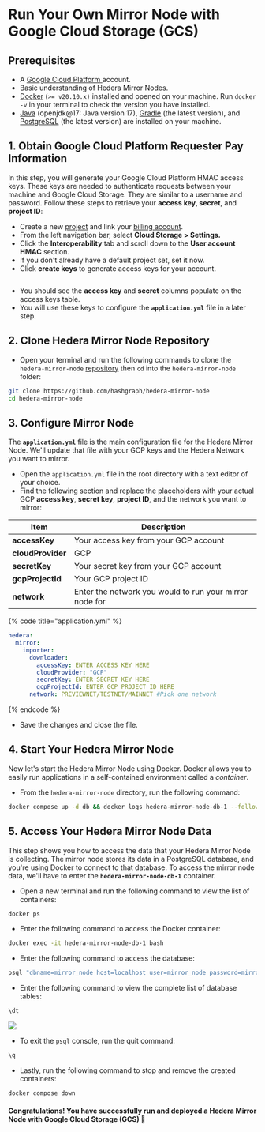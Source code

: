 # Run Your Own Mirror Node with Google Cloud Storage (GCS)

## Prerequisites

- A [Google Cloud Platform ](https://cloud.google.com/)account.
- Basic understanding of Hedera Mirror Nodes.
- [Docker](https://www.docker.com/) (`>= v20.10.x)` installed and opened on your machine. Run `docker -v` in your terminal to check the version you have installed.
- [Java](https://www.java.com/en/) (openjdk@17: Java version 17), [Gradle](https://gradle.org/install/) (the latest version), and [PostgreSQL](https://www.postgresql.org/) (the latest version) are installed on your machine.

## 1. Obtain Google Cloud Platform Requester Pay Information

In this step, you will generate your Google Cloud Platform HMAC access keys. These keys are needed to authenticate requests between your machine and Google Cloud Storage. They are similar to a username and password. Follow these steps to retrieve your **access key, secret**, and **project ID**:

- Create a new [project](https://cloud.google.com/resource-manager/docs/creating-managing-projects) and link your [billing account](https://cloud.google.com/billing/docs/how-to/manage-billing-account).
- From the left navigation bar, select **Cloud Storage > Settings.**
- Click the **Interoperability** tab and scroll down to the **User account HMAC** section.
- If you don't already have a default project set, set it now.
- Click **create keys** to generate access keys for your account.

<figure><img src="https://github.com/hashgraph/hedera-docs/blob/l10n_translation-staging/zh-CN/zh/.gitbook/assets/gcs%20mirror2.png" alt=""><figcaption></figcaption></figure>

- You should see the **access key** and **secret** columns populate on the access keys table.
- You will use these keys to configure the **`application.yml`** file in a later step.

## 2. Clone Hedera Mirror Node Repository

- Open your terminal and run the following commands to clone the `hedera-mirror-node` [repository](https://github.com/hashgraph/hedera-mirror-node) then `cd` into the `hedera-mirror-node` folder:

```bash
git clone https://github.com/hashgraph/hedera-mirror-node
cd hedera-mirror-node
```

## 3. Configure Mirror Node

The **`application.yml`** file is the main configuration file for the Hedera Mirror Node. We'll update that file with your GCP keys and the Hedera Network you want to mirror.

- Open the `application.yml` file in the root directory with a text editor of your choice.
- Find the following section and replace the placeholders with your actual GCP **access key**, **secret key**, **project ID**, and the network you want to mirror:

| Item              | Description                                             |
| ----------------- | ------------------------------------------------------- |
| **accessKey**     | Your access key from your GCP account                   |
| **cloudProvider** | GCP                                                     |
| **secretKey**     | Your secret key from your GCP account                   |
| **gcpProjectId**  | Your GCP project ID                                     |
| **network**       | Enter the network you would to run your mirror node for |

{% code title="application.yml" %}

```yaml
hedera:
  mirror:
    importer:
      downloader:
        accessKey: ENTER ACCESS KEY HERE
        cloudProvider: "GCP"
        secretKey: ENTER SECRET KEY HERE
        gcpProjectId: ENTER GCP PROJECT ID HERE
      network: PREVIEWNET/TESTNET/MAINNET #Pick one network
```

{% endcode %}

- Save the changes and close the file.

## 4. Start Your Hedera Mirror Node

Now let's start the Hedera Mirror Node using Docker. Docker allows you to easily run applications in a self-contained environment called a _container_.

- From the `hedera-mirror-node` directory, run the following command:

```bash
docker compose up -d db && docker logs hedera-mirror-node-db-1 --follow
```

## 5. Access Your Hedera Mirror Node Data

This step shows you how to access the data that your Hedera Mirror Node is collecting. The mirror node stores its data in a PostgreSQL database, and you're using Docker to connect to that database. To access the mirror node data, we'll have to enter the **`hedera-mirror-node-db-1`** container.

- Open a new terminal and run the following command to view the list of containers:

```bash
docker ps
```

- Enter the following command to access the Docker container:

```bash
docker exec -it hedera-mirror-node-db-1 bash
```

- Enter the following command to access the database:

```bash
psql "dbname=mirror_node host=localhost user=mirror_node password=mirror_node_pass port=5432"
```

- Enter the following command to view the complete list of database tables:

```bash
\dt
```

![](https://github.com/hashgraph/hedera-docs/blob/l10n\_translation-staging/zh-CN/zh/.gitbook/assets/mirror-node-database-tables%20\\(1\\).png)

- To exit the `psql` console, run the quit command:

```bash
\q
```

- Lastly, run the following command to stop and remove the created containers:

```bash
docker compose down
```

#### Congratulations! You have successfully run and deployed a Hedera Mirror Node with Google Cloud Storage (GCS) 🚀
